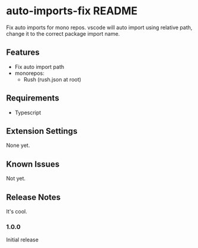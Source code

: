 # auto-imports-fix README

Fix auto imports for mono repos. vscode will auto import using relative path, change it to the correct package import name.

## Features

- Fix auto import path
- monorepos:
  - Rush (rush.json at root)

## Requirements

- Typescript

## Extension Settings

None yet.

## Known Issues

Not yet.

## Release Notes

It's cool.

### 1.0.0

Initial release
